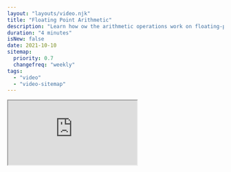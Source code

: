 ```yaml
---
layout: "layouts/video.njk"
title: "Floating Point Arithmetic"
description: "Learn how ow the arithmetic operations work on floating-point numbers and why the results might be different from what you may expect."
duration: "4 minutes"
isNew: false
date: 2021-10-10
sitemap:
  priority: 0.7
  changefreq: "weekly"
tags:
  - "video"
  - "video-sitemap"
---
```


<iframe class="w-full aspect-video mb-5" src="https://www.youtube.com/embed/RIiq4tTt6rI" title="Floating Point Arithmetic" />
